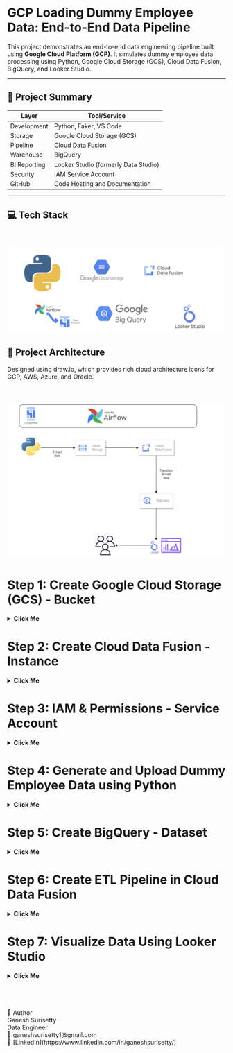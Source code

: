 # GCP Loading Dummy Employee Data: End-to-End Data Pipeline

This project demonstrates an end-to-end data engineering pipeline built using **Google Cloud Platform (GCP)**. It simulates dummy employee data processing using Python, Google Cloud Storage (GCS), Cloud Data Fusion, BigQuery, and Looker Studio.

---

## 📌 Project Summary

| Layer          | Tool/Service                     |
|----------------|----------------------------------|
| Development    | Python, Faker, VS Code           |
| Storage        | Google Cloud Storage (GCS)       |
| Pipeline       | Cloud Data Fusion                |
| Warehouse      | BigQuery                         |
| BI Reporting   | Looker Studio (formerly Data Studio) |
| Security       | IAM Service Account              |
| GitHub         | Code Hosting and Documentation   |

---
## 💻 Tech Stack

&nbsp;  
&nbsp; 
![GCS Upload](screenshots/Techstack.png)

## 📁 Project Architecture
Designed using draw.io, which provides rich cloud architecture icons for GCP, AWS, Azure, and Oracle.

&nbsp;  
&nbsp; 
![GCS Upload](screenshots/Architecture.png)

# Step 1: Create Google Cloud Storage (GCS) - Bucket
<details>
<summary><strong>Click Me</strong></summary>
  
✅ Actions:
1. Go to GCP Console → Cloud Storage → Create a bucket
2. Name your bucket, e.g., fp_employee_bucket
3. Ensure it's set to Multi-region (e.g., us) and Standard Storage
4. Grant access using a Service Account with Storage Admin role
5. Upload after generating the CSV file using your Python script or manually via console. I have uploaded using python code.

&nbsp;  
&nbsp; 
![GCS Upload](screenshots/Bucket.png)

</details>

# Step 2: Create Cloud Data Fusion - Instance
<details>
<summary><strong>Click Me</strong></summary>
  
✅ Actions:
1. In GCP Console → Search Cloud Data Fusion → Click Create Instance
2. Name it (e.g., fp-cdf-dev) and choose Basic edition
3. Wait around ~20 minutes for setup → Click Launch Instance

&nbsp;  
&nbsp; 
![GCS Upload](screenshots/Cdf.png)

</details>

# Step 3: IAM & Permissions - Service Account
<details>
<summary><strong>Click Me</strong></summary>
  
✅ Actions:
1. Go to IAM & Admin → Create a Service Account
2. Assign the following roles:
  • Storage Admin (GCS access)
  • BigQuery Data Editor (BQ sink)
  • Data Fusion Runner or Editor (pipeline execution)
3. Download/Copy the service account JSON key to authenticate in Python:

&nbsp;  
&nbsp; 
![GCS Upload](screenshots/IAM.png)

</details>

# Step 4: Generate and Upload Dummy Employee Data using Python 
<details>
<summary><strong>Click Me</strong></summary>

✅ Actions:
1. Open Visual Studio Code, create a new folder for your project, and create a file named *extract.py*.
2. Install the required library using pip:
`
    pip install faker google-cloud-storage
`
4. Write the Python code to generate dummy employee data, including sensitive information such as "Passwords, Salary, and SSN".
5. Update the script with your GCS bucket name and service account credentials (JSON key file) to authenticate.
6. Run the script. It will:  
   • Generate the dummy data  
   • Save it as `dummy_employee_data.csv`
6. Upload it directly into your Google Cloud Storage bucket. So make sure you properly add your bucket name and key path as mentioned below.
   
`
bucket_name = "fp_*****_bucket"  # 🔁 Replace with your bucket
`

`
gcp_key_path = "/Users/harshashetty/Desktop/GCP First Project/*************.json" # 🔁 Replace with your service account key path
`

8. Confirm that the file appears in your specified bucket under GCP Console.

&nbsp;  
&nbsp; 
![GCS Upload](screenshots/Vscode.png)

</details> 

# Step 5: Create BigQuery - Dataset
<details>
<summary><strong>Click Me</strong></summary>
  
✅ Actions:
1. Go to GCP Console → Search BigQuery
2. Create a dataset: employee
  • Create a table: dummy_employee
4. You can also let the BigQuery Sink auto-create the table
5. After pipeline execution, preview data and schema in the BigQuery console
   
&nbsp;  
&nbsp; 
![GCS Upload](screenshots/bigquery.png)

</details>

# Step 6: Create ETL Pipeline in Cloud Data Fusion
<details>
<summary><strong>Click Me</strong></summary>

** Data Masking (Using Wrangler)
1. Since we’re dealing with sensitive data (Password, SSN, Salary)
2. Use the Wrangler component to mask or hash sensitive fields
3. Click the dropdown on the column → Choose "Mask" or use "Encode using SHA256/MD5"
   
** Create the Pipeline:
1. In the pipeline canvas:
  • Source: GCS (CSV path)
  • Wrangler: Transform/mask fields
  • Sink: BigQuery
2. Click on each node and verify schema compatibility
*Note*: Make sure the schema in source, wrnagler and sink are same by selecting the propeties of each.

**Validate the pipeline and deploy

1. Click the "Deploy" button on the top-right corner of the pipeline canvas.
2. After successful deployment, click "Run" to execute the pipeline.
3. Monitor the execution logs for any errors. If there are no issues, the pipeline will complete successfully and load the transformed data into BigQuery.
*Note*: Execution time may vary depending on the volume of data being processed.
   
&nbsp;  
&nbsp; 
![GCS Upload](screenshots/pipeline.png)

</details>


# Step 7: Visualize Data Using Looker Studio
<details>
<summary><strong>Click Me</strong></summary>
  
✅ Actions:
Open https://lookerstudio.google.com

1. Go to Looker Studio
2. Click "Blank Report" → Add Data Source → Choose BigQuery
3. Select:
  • Project → Dataset → Table (dummy_employee)
4. Create reports:
  • Pie Chart: Job Titles
  • Bar Chart: Salary Ranges
  • Table: Employees by Department

5. Customize visual styling (color, fonts, etc.)

&nbsp;  
&nbsp; 
![GCS Upload](screenshots/looker.png)

&nbsp;  
&nbsp; 
![GCS Upload](screenshots/looker2.png)

</details>


<br>
<br>
<br>
<br>
🙋 Author<br>
Ganesh Surisetty<br>
Data Engineer<br>
📧 ganeshsurisetty1@gmail.com<br>
🔗 [LinkedIn](https://www.linkedin.com/in/ganeshsurisetty/)
